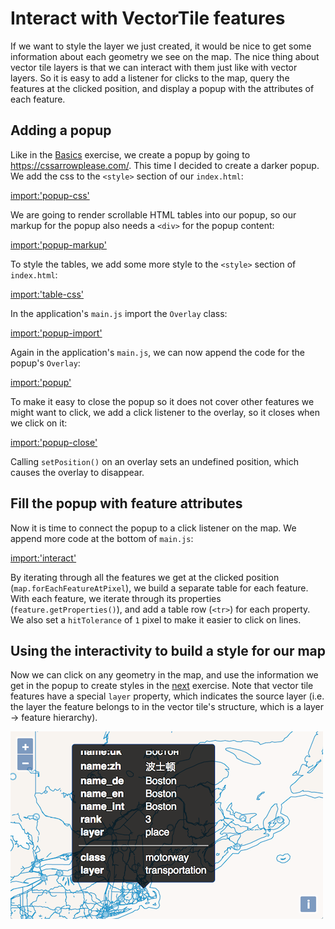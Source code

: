 # Interact with VectorTile features

If we want to style the layer we just created, it would be nice to get some information about each geometry we see on the map. The nice thing about vector tile layers is that we can interact with them just like with vector layers. So it is easy to add a listener for clicks to the map, query the features at the clicked position, and display a popup with the attributes of each feature.

## Adding a popup

Like in the [Basics](../basics/popup.md) exercise, we create a popup by going to https://cssarrowplease.com/. This time I decided to create a darker popup. We add the css to the `<style>` section of our `index.html`:

[import:'popup-css'](../../../src/en/examples/vectortile/interact.html)

We are going to render scrollable HTML tables into our popup, so our markup for the popup also needs a `<div>` for the popup content:

[import:'popup-markup'](../../../src/en/examples/vectortile/interact.html)

To style the tables, we add some more style to the `<style>` section of `index.html`:

[import:'table-css'](../../../src/en/examples/vectortile/interact.html)

In the application's `main.js` import the `Overlay` class:

[import:'popup-import'](../../../src/en/examples/vectortile/interact.js)

Again in the application's `main.js`, we can now append the code for the popup's `Overlay`:

[import:'popup'](../../../src/en/examples/vectortile/interact.js)

To make it easy to close the popup so it does not cover other features we might want to click, we add a click listener to the overlay, so it closes when we click on it:

[import:'popup-close'](../../../src/en/examples/vectortile/interact.js)

Calling `setPosition()` on an overlay sets an undefined position, which causes the overlay to disappear.

## Fill the popup with feature attributes

Now it is time to connect the popup to a click listener on the map. We append more code at the bottom of `main.js`:

[import:'interact'](../../../src/en/examples/vectortile/interact.js)

By iterating through all the features we get at the clicked position (`map.forEachFeatureAtPixel`), we build a separate table for each feature. With each feature, we iterate through its properties (`feature.getProperties()`), and add a table row (`<tr>`) for each property. We also set a `hitTolerance` of `1` pixel to make it easier to click on lines.

## Using the interactivity to build a style for our map

Now we can click on any geometry in the map, and use the information we get in the popup to create styles in the [next](ugly.ms) exercise. Note that vector tile features have a special `layer` property, which indicates the source layer (i.e. the layer the feature belongs to in the vector tile's structure, which is a layer -> feature hierarchy).

![Getting feature information](interact.png)

